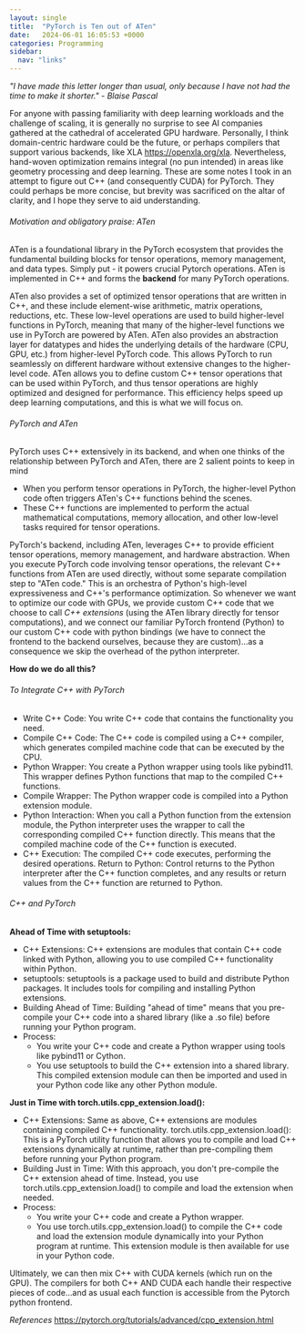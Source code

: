 ```yaml
---
layout: single
title:  "PyTorch is Ten out of ATen"
date:   2024-06-01 16:05:53 +0000
categories: Programming
sidebar:
  nav: "links"
---
```


*"I have made this letter longer than usual, only because I have not had the time to make it shorter." - Blaise Pascal*

For anyone with passing familiarity with deep learning workloads and the challenge of scaling, it is generally no surprise to see AI companies gathered at the cathedral of accelerated GPU hardware. Personally, I think domain-centric hardware could be the future, or perhaps compilers that support various backends, like XLA <https://openxla.org/xla>. 
Nevertheless, hand-woven optimization remains integral (no pun intended) in areas like geometry processing and deep learning.
These are some notes I took in an attempt to figure out C++ (and consequently CUDA) for PyTorch. They could perhaps be more concise, but brevity was sacrificed on the altar of clarity, and I hope they serve to aid understanding.

###### Motivation and obligatory praise: ATen
ATen is a foundational library in the PyTorch ecosystem that provides the fundamental building blocks for tensor operations, memory management, and data types. Simply put - it powers crucial Pytorch operations. ATen is implemented in C++ and forms the **backend** for many PyTorch operations.

ATen also provides a set of optimized tensor operations that are written in C++, and these include element-wise arithmetic, matrix operations, reductions, etc. These low-level operations are used to build higher-level functions in PyTorch, meaning that many of the higher-level functions we use in PyTorch are powered by ATen. ATen also provides an abstraction layer for datatypes and hides the underlying details of the hardware (CPU, GPU, etc.) from higher-level PyTorch code. This allows PyTorch to run seamlessly on different hardware without extensive changes to the higher-level code.
ATen allows you to define custom C++ tensor operations that can be used within PyTorch, and thus tensor operations are highly optimized and designed for performance. 
This efficiency helps speed up deep learning computations, and this is what we will focus on.

###### PyTorch and ATen
PyTorch uses C++ extensively in its backend, and when one thinks of the relationship between PyTorch and ATen, there are 2 salient points to keep in mind

- When you perform tensor operations in PyTorch, the higher-level Python code often triggers ATen's C++ functions behind the scenes.
- These C++ functions are implemented to perform the actual mathematical computations, memory allocation, and other low-level tasks required for tensor operations.

PyTorch's backend, including ATen, leverages C++ to provide efficient tensor operations, memory management, and hardware abstraction. When you execute PyTorch code involving tensor operations, the relevant C++ functions from ATen are used directly, without some separate compilation step to "ATen code." This is an orchestra of Python's high-level expressiveness and C++'s performance optimization.
So whenever we want to optimize our code with GPUs, we provide custom C++ code that we choose to call *C++ extensions* (using the ATen library directly for tensor computations), and we connect our familiar PyTorch frontend (Python) to our custom C++ code with python bindings (we have to connect the frontend to the backend ourselves, because they are custom)...as a consequence we skip the overhead of the python interpreter.

**How do we do all this?**
###### To Integrate C++ with PyTorch
- Write C++ Code: You write C++ code that contains the functionality you need.
- Compile C++ Code: The C++ code is compiled using a C++ compiler, which generates compiled machine code that can be executed by the CPU.
- Python Wrapper: You create a Python wrapper using tools like pybind11. This wrapper defines Python functions that map to the compiled C++ functions.
- Compile Wrapper: The Python wrapper code is compiled into a Python extension module.
- Python Interaction: When you call a Python function from the extension module, the Python interpreter uses the wrapper to call the corresponding compiled C++ function directly. This means that the compiled machine code of the C++ function is executed.
- C++ Execution: The compiled C++ code executes, performing the desired operations.
Return to Python: Control returns to the Python interpreter after the C++ function completes, and any results or return values from the C++ function are returned to Python.



###### C++ and PyTorch
**Ahead of Time with setuptools:**
- C++ Extensions: C++ extensions are modules that contain C++ code linked with Python, allowing you to use compiled C++ functionality within Python.
- setuptools: setuptools is a package used to build and distribute Python packages. It includes tools for compiling and installing Python extensions.
- Building Ahead of Time: Building "ahead of time" means that you pre-compile your C++ code into a shared library (like a .so file) before running your Python program.
- Process:
    - You write your C++ code and create a Python wrapper using tools like pybind11 or Cython.
    - You use setuptools to build the C++ extension into a shared library.
This compiled extension module can then be imported and used in your Python code like any other Python module.

**Just in Time with torch.utils.cpp_extension.load():**
- C++ Extensions: Same as above, C++ extensions are modules containing compiled C++ functionality.
torch.utils.cpp_extension.load(): This is a PyTorch utility function that allows you to compile and load C++ extensions dynamically at runtime, rather than pre-compiling them before running your Python program.
- Building Just in Time: With this approach, you don't pre-compile the C++ extension ahead of time. Instead, you use torch.utils.cpp_extension.load() to compile and load the extension when needed.
- Process:
    - You write your C++ code and create a Python wrapper.
    - You use torch.utils.cpp_extension.load() to compile the C++ code and load the extension module dynamically into your Python program at runtime.
This extension module is then available for use in your Python code.



Ultimately, we can then mix C++ with CUDA kernels (which run on the GPU). The compilers for both C++ AND CUDA each handle their respective pieces of code…and as usual each function is accessible from the Pytorch python frontend.


*References*
<https://pytorch.org/tutorials/advanced/cpp_extension.html>
